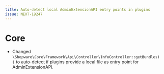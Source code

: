 ```yaml
---
title: Auto-detect local AdminExtensionAPI entry points in plugins
issue: NEXT-19247
---
```

# Core
* Changed `\Shopware\Core\Framework\Api\Controller\InfoController::getBundles()` to auto-detect if plugins provide a local file as entry point for AdminExtensionAPI.
